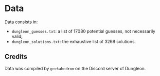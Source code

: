 # Data

Data consists in:
- `dungleon_guesses.txt`: a list of 17080 potential guesses, not necessarily valid,
- `dungleon_solutions.txt`: the exhaustive list of 3268 solutions.

## Credits

Data was compiled by `geekahedron` on the Discord server of Dungleon.

